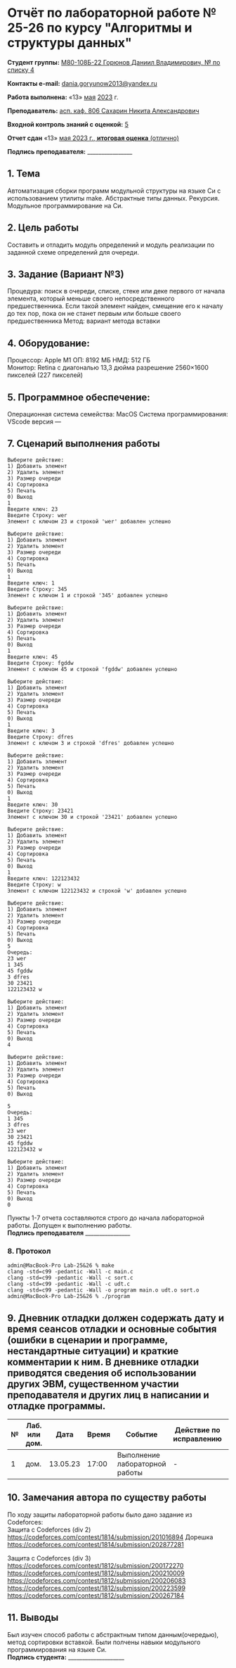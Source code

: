 # **Отчёт по лабораторной работе № 25-26** по курсу "Алгоритмы и структуры данных"

<b>Студент группы:</b> <ins>М80-108Б-22 Горюнов Даниил Владимирович, № по списку 4</ins> 

<b>Контакты e-mail:</b> <ins>dania.goryunow2013@yandex.ru</ins>

<b>Работа выполнена:</b> «13» <ins>мая</ins> <ins>2023</ins> г.

<b>Преподаватель:</b> <ins>асп. каф. 806 Сахарин Никита Александрович</ins>

<b>Входной контроль знаний с оценкой:</b> <ins>5</ins>

<b>Отчет сдан</b> «13» <ins>мая<ins> 2023</ins> г., <b>итоговая оценка</b> <ins> (отлично)</ins>

<b>Подпись преподавателя:</b> ________________  

## 1. Тема
Автоматизация сборки программ модульной структуры на языке Си с использованием утилиты make. Абстрактные типы данных. Рекурсия. Модульное программирование на Си.
## 2. Цель работы
Составить и отладить модуль определений и модуль реализации по заданной схеме определений для очереди.
## 3. Задание (Вариант №3)
Процедура:
поиск в очереди, списке, стеке или деке первого от начала элемента, который меньше своего непосредственного предшественника. Если такой элемент найден, смещение его к началу до тех пор, пока он не станет первым или больше своего предшественника
Метод:
вариант метода вставки

## 4. Оборудование:
Процессор: Apple M1
ОП: 8192 МБ
НМД: 512 ГБ  
Монитор: Retina c диагональю 13,3 дюйма разрешение 2560×1600 пикселей (227 пикселей)
## 5. Программное обеспечение:
Операционная система семейства: MacOS 
Система программирования: VScode версия —    

## 7. Сценарий выполнения работы
```
Выберите действие: 
1) Добавить элемент
2) Удалить элемент
3) Размер очереди
4) Сортировка
5) Печать
0) Выход
1
Введите ключ: 23
Введите Строку: wer
Элемент с ключом 23 и строкой 'wer' добавлен успешно

Выберите действие: 
1) Добавить элемент
2) Удалить элемент
3) Размер очереди
4) Сортировка
5) Печать
0) Выход
1
Введите ключ: 1
Введите Строку: 345
Элемент с ключом 1 и строкой '345' добавлен успешно

Выберите действие: 
1) Добавить элемент
2) Удалить элемент
3) Размер очереди
4) Сортировка
5) Печать
0) Выход
1
Введите ключ: 45
Введите Строку: fgddw
Элемент с ключом 45 и строкой 'fgddw' добавлен успешно

Выберите действие: 
1) Добавить элемент
2) Удалить элемент
3) Размер очереди
4) Сортировка
5) Печать
0) Выход
1
Введите ключ: 3
Введите Строку: dfres
Элемент с ключом 3 и строкой 'dfres' добавлен успешно

Выберите действие: 
1) Добавить элемент
2) Удалить элемент
3) Размер очереди
4) Сортировка
5) Печать
0) Выход
1
Введите ключ: 30
Введите Строку: 23421
Элемент с ключом 30 и строкой '23421' добавлен успешно

Выберите действие: 
1) Добавить элемент
2) Удалить элемент
3) Размер очереди
4) Сортировка
5) Печать
0) Выход
1
Введите ключ: 122123432
Введите Строку: w
Элемент с ключом 122123432 и строкой 'w' добавлен успешно

Выберите действие: 
1) Добавить элемент
2) Удалить элемент
3) Размер очереди
4) Сортировка
5) Печать
0) Выход
5
Очередь:
23 wer
1 345
45 fgddw
3 dfres
30 23421
122123432 w

Выберите действие: 
1) Добавить элемент
2) Удалить элемент
3) Размер очереди
4) Сортировка
5) Печать
0) Выход
4

Выберите действие: 
1) Добавить элемент
2) Удалить элемент
3) Размер очереди
4) Сортировка
5) Печать
0) Выход

5
Очередь:
1 345
3 dfres
23 wer
30 23421
45 fgddw
122123432 w

Выберите действие: 
1) Добавить элемент
2) Удалить элемент
3) Размер очереди
4) Сортировка
5) Печать
0) Выход
0
```
Пункты 1-7 отчета составляются строго до начала лабораторной работы.
Допущен к выполнению работы.  
<b>Подпись преподавателя</b> ________________
### 8. **Протокол**
```
admin@MacBook-Pro Lab-25&26 % make 
clang -std=c99 -pedantic -Wall -c main.c
clang -std=c99 -pedantic -Wall -c sort.c
clang -std=c99 -pedantic -Wall -c udt.c
clang -std=c99 -pedantic -Wall -o program main.o udt.o sort.o
admin@MacBook-Pro Lab-25&26 % ./program

```
## 9. Дневник отладки должен содержать дату и время сеансов отладки и основные события (ошибки в сценарии и программе, нестандартные ситуации) и краткие комментарии к ним. В дневнике отладки приводятся сведения об использовании других ЭВМ, существенном участии преподавателя и других лиц в написании и отладке программы.

| № |  Лаб. или дом. | Дата | Время | Событие | Действие по исправлению | Примечание |
| ------ | ------ | ------ | ------ | ------ | ------ | ------ |
| 1 | дом. | 13.05.23 | 17:00 | Выполнение лабораторной работы | - | - |    
## 10. Замечания автора по существу работы
По ходу защиты лабораторной работы было дано задание из Codeforces:     
Защита с Codeforces (div 2)     
https://codeforces.com/contest/1814/submission/201016894
Дорешка     
https://codeforces.com/contest/1814/submission/202877281

Защита с Codeforces (div 3)    
https://codeforces.com/contest/1812/submission/200172270  
https://codeforces.com/contest/1812/submission/200210009
https://codeforces.com/contest/1812/submission/200206083
https://codeforces.com/contest/1812/submission/200223599
https://codeforces.com/contest/1812/submission/200267184   
 

## 11. Выводы
Был изучен способ работы с абстрактным типом данным(очередью), метод сортировки вставкой. Были полчены навыки модульного программирования на языке Си.     
<b>Подпись студента:</b> ____________________
